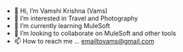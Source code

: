 - 👋 Hi, I’m Vamshi Krishna (Vams)
- 👀 I’m interested in Travel and Photography
- 🌱 I’m currently learning MuleSoft
- 💞️ I’m looking to collaborate on MuleSoft and other tools
- 📫 How to reach me ... emailtovams@gmail.com

<!---
hivams/hivams is a ✨ special ✨ repository because its `README.md` (this file) appears on your GitHub profile.
You can click the Preview link to take a look at your changes.
--->

